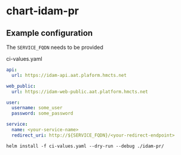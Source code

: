 # chart-idam-pr

## Example configuration

The `SERVICE_FQDN` needs to be provided

ci-values.yaml
```yaml
api:
  url: https://idam-api.aat.plaform.hmcts.net

web_public:
  url: https://idam-web-public.aat.platform.hmcts.net

user:
  username: some_user
  password: some_password

service:
  name: <your-service-name>
  redirect_uri: http://${SERVICE_FQDN}/<your-redirect-endpoint>
```

```helm install -f ci-values.yaml --dry-run --debug ./idam-pr/```
